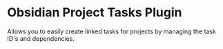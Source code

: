 # Obsidian Project Tasks Plugin

Allows you to easily create linked tasks for projects by managing the task ID's and dependencies.
